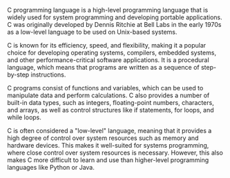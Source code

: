 C programming language is a high-level programming language that is widely used for system programming and developing portable applications. C was originally developed by Dennis Ritchie at Bell Labs in the early 1970s as a low-level language to be used on Unix-based systems.

C is known for its efficiency, speed, and flexibility, making it a popular choice for developing operating systems, compilers, embedded systems, and other performance-critical software applications. It is a procedural language, which means that programs are written as a sequence of step-by-step instructions.

C programs consist of functions and variables, which can be used to manipulate data and perform calculations. C also provides a number of built-in data types, such as integers, floating-point numbers, characters, and arrays, as well as control structures like if statements, for loops, and while loops.

C is often considered a "low-level" language, meaning that it provides a high degree of control over system resources such as memory and hardware devices. This makes it well-suited for systems programming, where close control over system resources is necessary. However, this also makes C more difficult to learn and use than higher-level programming languages like Python or Java.
